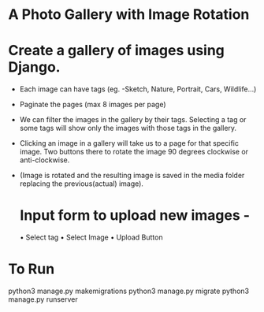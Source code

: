 
# A Photo Gallery with Image Rotation
# Create a gallery of images using Django.
- Each image can have tags (eg. -Sketch, Nature, Portrait, Cars, Wildlife…)
- Paginate the pages (max 8 images per page)
- We can filter the images in the gallery by their tags. Selecting a tag or some tags will show only the images with those tags in the gallery.
- Clicking an image in a gallery will take us to a page for that specific image. Two buttons there to rotate the image 90 degrees clockwise or anti-clockwise. 
- (Image is rotated and the resulting image is saved in the media folder replacing the previous(actual) image).

	# Input form to upload new images -
	• Select tag 
	• Select Image
	• Upload Button

# To Run

python3 manage.py makemigrations
python3 manage.py migrate
python3 manage.py runserver